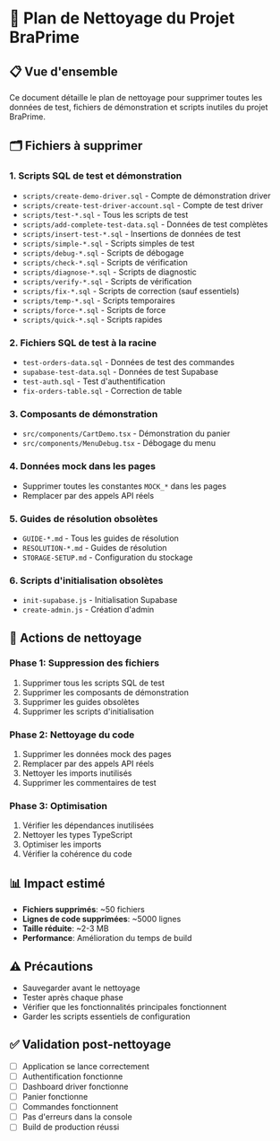 # 🧹 Plan de Nettoyage du Projet BraPrime

## 📋 Vue d'ensemble
Ce document détaille le plan de nettoyage pour supprimer toutes les données de test, fichiers de démonstration et scripts inutiles du projet BraPrime.

## 🗂️ Fichiers à supprimer

### 1. Scripts SQL de test et démonstration
- `scripts/create-demo-driver.sql` - Compte de démonstration driver
- `scripts/create-test-driver-account.sql` - Compte de test driver
- `scripts/test-*.sql` - Tous les scripts de test
- `scripts/add-complete-test-data.sql` - Données de test complètes
- `scripts/insert-test-*.sql` - Insertions de données de test
- `scripts/simple-*.sql` - Scripts simples de test
- `scripts/debug-*.sql` - Scripts de débogage
- `scripts/check-*.sql` - Scripts de vérification
- `scripts/diagnose-*.sql` - Scripts de diagnostic
- `scripts/verify-*.sql` - Scripts de vérification
- `scripts/fix-*.sql` - Scripts de correction (sauf essentiels)
- `scripts/temp-*.sql` - Scripts temporaires
- `scripts/force-*.sql` - Scripts de force
- `scripts/quick-*.sql` - Scripts rapides

### 2. Fichiers SQL de test à la racine
- `test-orders-data.sql` - Données de test des commandes
- `supabase-test-data.sql` - Données de test Supabase
- `test-auth.sql` - Test d'authentification
- `fix-orders-table.sql` - Correction de table

### 3. Composants de démonstration
- `src/components/CartDemo.tsx` - Démonstration du panier
- `src/components/MenuDebug.tsx` - Débogage du menu

### 4. Données mock dans les pages
- Supprimer toutes les constantes `MOCK_*` dans les pages
- Remplacer par des appels API réels

### 5. Guides de résolution obsolètes
- `GUIDE-*.md` - Tous les guides de résolution
- `RESOLUTION-*.md` - Guides de résolution
- `STORAGE-SETUP.md` - Configuration du stockage

### 6. Scripts d'initialisation obsolètes
- `init-supabase.js` - Initialisation Supabase
- `create-admin.js` - Création d'admin

## 🔧 Actions de nettoyage

### Phase 1: Suppression des fichiers
1. Supprimer tous les scripts SQL de test
2. Supprimer les composants de démonstration
3. Supprimer les guides obsolètes
4. Supprimer les scripts d'initialisation

### Phase 2: Nettoyage du code
1. Supprimer les données mock des pages
2. Remplacer par des appels API réels
3. Nettoyer les imports inutilisés
4. Supprimer les commentaires de test

### Phase 3: Optimisation
1. Vérifier les dépendances inutilisées
2. Nettoyer les types TypeScript
3. Optimiser les imports
4. Vérifier la cohérence du code

## 📊 Impact estimé
- **Fichiers supprimés**: ~50 fichiers
- **Lignes de code supprimées**: ~5000 lignes
- **Taille réduite**: ~2-3 MB
- **Performance**: Amélioration du temps de build

## ⚠️ Précautions
- Sauvegarder avant le nettoyage
- Tester après chaque phase
- Vérifier que les fonctionnalités principales fonctionnent
- Garder les scripts essentiels de configuration

## ✅ Validation post-nettoyage
- [ ] Application se lance correctement
- [ ] Authentification fonctionne
- [ ] Dashboard driver fonctionne
- [ ] Panier fonctionne
- [ ] Commandes fonctionnent
- [ ] Pas d'erreurs dans la console
- [ ] Build de production réussi 